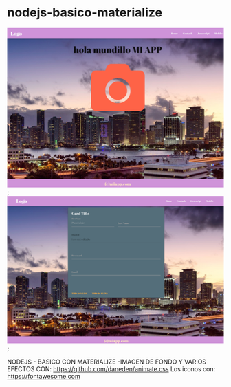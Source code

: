 # nodejs-basico-materialize

![Alt text](nodejs-basico-materialize.jpg);
![Alt text](nodejs-basico-materialize2.png);

NODEJS - BASICO CON MATERIALIZE -IMAGEN DE FONDO 
Y VARIOS EFECTOS CON:  https://github.com/daneden/animate.css
Los iconos con:  https://fontawesome.com
